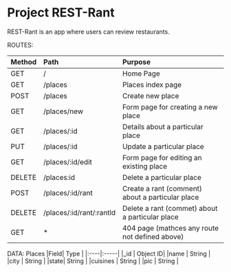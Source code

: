 # Project REST-Rant

REST-Rant is an app where users can review restaurants.

ROUTES:

| Method | Path | Purpose |
|:-------|:-----|:--------|
| GET    | /    | Home Page|
| GET    | /places | Places index page|
| POST   | /places | Create new place |
| GET    | /places/new| Form page for creating a new place|
| GET    | /places/:id | Details about a particular place|
| PUT    | /places/:id | Update a particular place|
| GET    | /places/:id/edit | Form page for editing an existing place |
| DELETE | /places:id | Delete a particular place |
| POST   | /places/:id/rant | Create a rant (comment) about a particular place |
| DELETE | /places/:id/rant/:rantld| Delete a rant (commet) about a particular place |
|GET     | *      | 404 page (mathces any route not defined above) |

DATA:
Places
|Field| Type |
|:----|:-----|
|_id  | Object ID|
|name | String |
|city | String |
|state| String |
|cuisines | String |
|pic  | String |